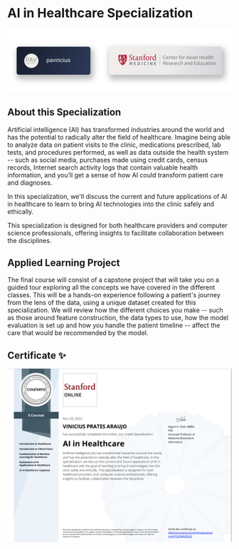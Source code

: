 # AI in Healthcare Specialization

![ai](./public/images/Frame%2010.png)

## About this Specialization

Artificial intelligence (AI) has transformed industries around the world and has the potential to radically alter the field of healthcare. Imagine being able to analyze data on patient visits to the clinic, medications prescribed, lab tests, and procedures performed, as well as data outside the health system -- such as social media, purchases made using credit cards, census records, Internet search activity logs that contain valuable health information, and you’ll get a sense of how AI could transform patient care and diagnoses.

In this specialization, we'll discuss the current and future applications of AI in healthcare to learn to bring AI technologies into the clinic safely and ethically.  

This specialization is designed for both healthcare providers and computer science professionals, offering insights to facilitate collaboration between the disciplines.

## Applied Learning Project

The final course will consist of a capstone project that will take you on a guided tour exploring all the concepts we have covered in the different classes. This will be a hands-on experience following a patient's journey from the lens of the data, using a unique dataset created for this specialization. We will review how the different choices you make -- such as those around feature construction, the data types to use, how the model evaluation is set up and how you handle the patient timeline -- affect the care that would be recommended by the model.

## Certificate :sparkles:

![final](./public/images/Final.png)
